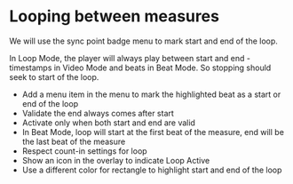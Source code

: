 # Looping between measures

We will use the sync point badge menu to mark start and end of the loop. 

In Loop Mode, the player will always play between start and end - timestamps in Video Mode and beats in Beat Mode. So stopping should seek to start of the loop.

- Add a menu item in the menu to mark the highlighted beat as a start or end of the loop
- Validate the end always comes after start
- Activate only when both start and end are valid
- In Beat Mode, loop will start at the first beat of the measure, end will be the last beat of the measure
- Respect count-in settings for loop
- Show an icon in the overlay to indicate Loop Active
- Use a different color for rectangle to highlight start and end of the loop
